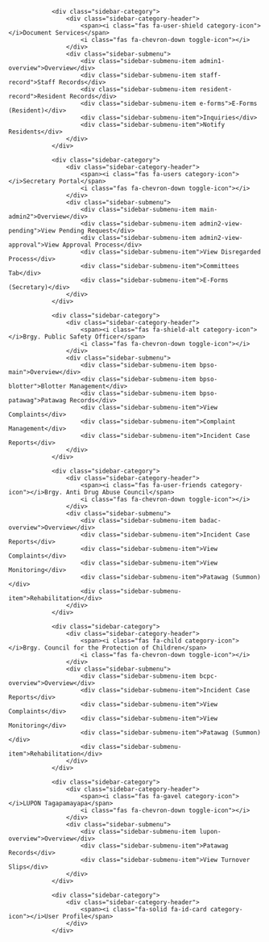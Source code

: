
                <div class="sidebar-category">
                    <div class="sidebar-category-header">
                        <span><i class="fas fa-user-shield category-icon"></i>Document Services</span>
                        <i class="fas fa-chevron-down toggle-icon"></i>
                    </div>
                    <div class="sidebar-submenu">
                        <div class="sidebar-submenu-item admin1-overview">Overview</div>
                        <div class="sidebar-submenu-item staff-record">Staff Records</div>
                        <div class="sidebar-submenu-item resident-record">Resident Records</div>
                        <div class="sidebar-submenu-item e-forms">E-Forms (Resident)</div>
                        <div class="sidebar-submenu-item">Inquiries</div>
                        <div class="sidebar-submenu-item">Notify Residents</div>
                    </div>
                </div>

                <div class="sidebar-category">
                    <div class="sidebar-category-header">
                        <span><i class="fas fa-users category-icon"></i>Secretary Portal</span>
                        <i class="fas fa-chevron-down toggle-icon"></i>
                    </div>
                    <div class="sidebar-submenu">
                        <div class="sidebar-submenu-item main-admin2">Overview</div>
                        <div class="sidebar-submenu-item admin2-view-pending">View Pending Request</div>
                        <div class="sidebar-submenu-item admin2-view-approval">View Approval Process</div>
                        <div class="sidebar-submenu-item">View Disregarded Process</div>
                        <div class="sidebar-submenu-item">Committees Tab</div>
                        <div class="sidebar-submenu-item">E-Forms (Secretary)</div>
                    </div>
                </div>

                <div class="sidebar-category">
                    <div class="sidebar-category-header">
                        <span><i class="fas fa-shield-alt category-icon"></i>Brgy. Public Safety Officer</span>
                        <i class="fas fa-chevron-down toggle-icon"></i>
                    </div>
                    <div class="sidebar-submenu">
                        <div class="sidebar-submenu-item bpso-main">Overview</div>
                        <div class="sidebar-submenu-item bpso-blotter">Blotter Management</div>
                        <div class="sidebar-submenu-item bpso-patawag">Patawag Records</div>
                        <div class="sidebar-submenu-item">View Complaints</div>
                        <div class="sidebar-submenu-item">Complaint Management</div>
                        <div class="sidebar-submenu-item">Incident Case Reports</div>
                    </div>
                </div>

                <div class="sidebar-category">
                    <div class="sidebar-category-header">
                        <span><i class="fas fa-user-friends category-icon"></i>Brgy. Anti Drug Abuse Council</span>
                        <i class="fas fa-chevron-down toggle-icon"></i>
                    </div>
                    <div class="sidebar-submenu">
                        <div class="sidebar-submenu-item badac-overview">Overview</div>
                        <div class="sidebar-submenu-item">Incident Case Reports</div>
                        <div class="sidebar-submenu-item">View Complaints</div>
                        <div class="sidebar-submenu-item">View Monitoring</div>
                        <div class="sidebar-submenu-item">Patawag (Summon)</div>
                        <div class="sidebar-submenu-item">Rehabilitation</div>
                    </div>
                </div>

                <div class="sidebar-category">
                    <div class="sidebar-category-header">
                        <span><i class="fas fa-child category-icon"></i>Brgy. Council for the Protection of Children</span>
                        <i class="fas fa-chevron-down toggle-icon"></i>
                    </div>
                    <div class="sidebar-submenu">
                        <div class="sidebar-submenu-item bcpc-overview">Overview</div>
                        <div class="sidebar-submenu-item">Incident Case Reports</div>
                        <div class="sidebar-submenu-item">View Complaints</div>
                        <div class="sidebar-submenu-item">View Monitoring</div>
                        <div class="sidebar-submenu-item">Patawag (Summon)</div>
                        <div class="sidebar-submenu-item">Rehabilitation</div>
                    </div>
                </div>

                <div class="sidebar-category">
                    <div class="sidebar-category-header">
                        <span><i class="fas fa-gavel category-icon"></i>LUPON Tagapamayapa</span>
                        <i class="fas fa-chevron-down toggle-icon"></i>
                    </div>
                    <div class="sidebar-submenu">
                        <div class="sidebar-submenu-item lupon-overview">Overview</div>
                        <div class="sidebar-submenu-item">Patawag Records</div>
                        <div class="sidebar-submenu-item">View Turnover Slips</div>
                    </div>
                </div>

                <div class="sidebar-category">
                    <div class="sidebar-category-header">
                        <span><i class="fa-solid fa-id-card category-icon"></i>User Profile</span>
                    </div>
                </div>